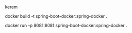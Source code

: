 kerem

docker build -t spring-boot-docker:spring-docker .

docker run -p 8081:8081 spring-boot-docker:spring-docker .

